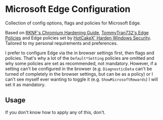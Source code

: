 # Microsoft Edge Configuration

Collection of config options, flags and policies for Microsoft Edge.

Based on [RKNF's Chromium Hardening Guide](https://github.com/RKNF404/chromium-hardening-guide), [TommyTran732's Edge Policies](https://github.com/TommyTran732/Microsoft-Edge-Policies) 
and Edge policies set by [HotCakeX' Harden Windows Security](https://github.com/HotCakeX/Harden-Windows-Security).
Tailored to my personal requirements and preferences.

I prefer to configure Edge via the in browser settings first, then flags and policies. That's why a lot of the `Default*Setting` policies are omitted and why some policies are set as recommended, not mandatory.
However, if a setting can't be configured in the browser (e.g. `DiagnosticData` can't be turned of completely in the browser settings, but can be as a policy)
or I can't see myself ever wanting to toggle it (e.g. `ShowMicrosoftRewards`) I will set it as mandatory.

## Usage

If you don't know how to apply any of this, don't.
